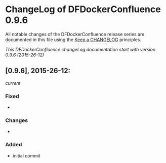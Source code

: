 # ChangeLog of DFDockerConfluence 0.9.6

All notable changes of the DFDockerConfluence release series are documented in this file using the [Keep a CHANGELOG](http://keepachangelog.com/) principles.

_This DFDockerConfluence changeLog documentation start with version 0.9.6 (2015-26-12)_

## [0.9.6], 2015-26-12:
_current_

### Fixed
- 
### Changes
- 
### Added
* initial commit